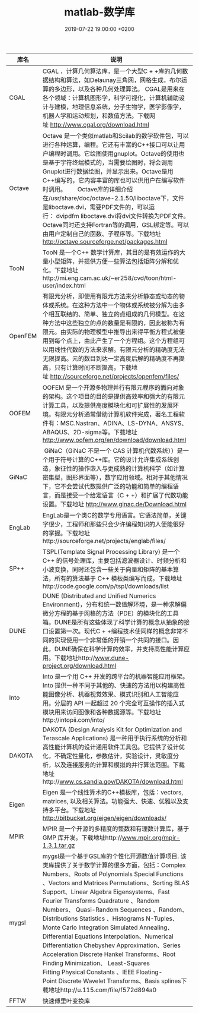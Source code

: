 ﻿---
layout: post
title:  "matlab-数学库"
date:   2019-07-22 19:00:00 +0200
categories: matlab
---

库名|说明|
-|-
CGAL| CGAL ，计算几何算法库，是一个大型C + +库的几何数据结构和算法，如Delaunay三角网，网格生成，布尔运算的多边形，以及各种几何处理算法。 CGAL是用来在各个领域：计算机图形学，科学可视化，计算机辅助设计与建模，地理信息系统，分子生物学，医学影像学，机器人学和运动规划，和数值方法。下载网址 http://www.cgal.org/download.html  
Octave| Octave 是一个类似matlab和Scilab的数学软件包，可以进行各种运算，编程。它还有丰富的C++接口可以让用户编程时调用。它绘图使用gnuplot。Octave的使用也是基于字符终端模式的，当需要绘图时，将会调用Gnuplot进行数据绘图，并显示出来。Octave是用C++编写的，它内容丰富的库也可以供用户在编写软件时调用。       Octave库的详细介绍在/usr/share/doc/octave-2.1.50/liboctave下，文件是liboctave.dvi，需要PDF文件的，可以运行： dvipdfm liboctave.dvi将dvi文件转换为PDF文件。Octave同时还支持Fortran等的调用，GSL绑定等。可以由用户定制自己的函数、子程序等。下载地址  http://octave.sourceforge.net/packages.html  
TooN|TooN 是一个C++ 数学计算库，其目的是有效运作的大量小型矩阵，并提供方便一些算法包括矩阵分解和优化。下载地址http://mi.eng.cam.ac.uk/~er258/cvd/toon/html-user/index.html  
OpenFEM|有限元分析，即使用有限元方法来分析静态或动态的物体或系统。在这种方法中一个物体或系统被分解为由多个相互联结的、简单、独立的点组成的几何模型。在这 种方法中这些独立的点的数量是有限的，因此被称为有限元。由实际的物理模型中推导出来得平衡方程式被使用到每个点上，由此产生了一个方程组。这个方程组可 以用线性代数的方法来求解。有限元分析的精确度无法无限提高。元的数目到达一定高度后解的精确度不再提高，只有计算时间不断提高。下载地址 http://sourceforge.net/projects/openfem/files/  
OOFEM|OOFEM 是一个开源多物理并行有限元程序的面向对象的架构。这个项目的目的是提供高效率和强大的有限元计算工具，以及提供高度模块化和可扩展性的发展环境。有限元分析通常借助计算机软件完成，著名工程软件有：MSC.Nastran、ADINA、LS-DYNA、ANSYS、ABAQUS、2D-sigma等。下载地址  http://www.oofem.org/en/download/download.html  
GiNaC| GiNaC（GiNaC 不是一个 CAS 计算机代数系统））是一个用于符号计算的C++库。它的设计允许集成系统创造，象征性的操作嵌入与更成熟的计算机科学（如计算密集型，图形界面等），数字应用领域。相对于其他情况下，它不会尝试代数提供广泛的功能和简单的编程语言，而是接受一个给定语言（C + +）和扩展了代数功能设置。下载地址 http://www.ginac.de/Download.html  
EngLab|EngLab是一个类C的数学专用语言。它语法简单，关键字很少，工程师和那些只会少许编程知识的人便能很好的掌握。下载地址http://sourceforge.net/projects/englab/files/    
SP++|TSPL(Template Signal Processing Library) 是一个 C++ 的信号处理库，主要包括滤波器设计、时频分析和小波变换，同时还包含一些关于向量和矩阵的基本算法，所有的算法基于 C++ 模板类编写而成。下载地址http://code.google.com/p/tspl/downloads/list  
DUNE|DUNE (Distributed and Unified Numerics Environment)，分布和统一数值解环境，是一种求解偏微分方程的基于网格的方法（PDE）的模块化的工具箱。DUNE是所有这些体现了科学计算的概念从抽象的接口设置第一次。现代C + +编程技术使同样的概念非常不同的实现使用一个非常低的开销一个共同的接口。因此，DUNE确保在科学计算的效率，并支持高性能计算应用。下载地址http://www.dune-project.org/download.html  
Into|Into 是一个用 C++ 开发的跨平台的机器智能应用框架。Into 提供一种不同于其他的、快速的方法用以构建高性能图像分析、机器视觉效果、模式识别和人工智能应用。分层的 API 一起超过 20 个完全可互操作的插入式模块用来访问图像和各种数据源等。下载地址http://intopii.com/into/  
DAKOTA|DAKOTA (Design Analysis Kit for Optimization and Terascale Applications) 是一种用于执行系统的分析和高性能计算机的设计通用软件工具包。它提供了设计优化，不确定性量化，参数估计，实验设计，灵敏度分析，以及连接服务的计算和模拟的并行算法范围。下载地址http://www.cs.sandia.gov/DAKOTA/download.html  
Eigen|Eigen 是一个线性算术的C++模板库，包括：vectors, matrices, 以及相关算法。功能强大、快速、优雅以及支持多平台。下载地址  http://bitbucket.org/eigen/eigen/downloads/
MPIR|MPIR 是一个开源的多精度的整数和有理数计算库，基于 GMP 库开发。下载地址http://www.mpir.org/mpir-1.3.1.tar.gz  
mygsl|mygsl是一个基于GSL库的个性化开源数值计算项目. 该类库提供了关于数学计算的很多方面，包括：Complex Numbers、Roots of Polynomials Special Functions 、Vectors and Matrices Permutations、Sorting BLAS Support、Linear Algebra Eigensystems、Fast Fourier Transforms Quadrature 、Random Numbers、 Quasi-Random Sequences 、Random、Distributions Statistics 、Histograms N-Tuples、Monte Carlo Integration Simulated Annealing、Differential Equations Interpolation、Numerical Differentiation Chebyshev Approximation、Series Acceleration Discrete Hankel Transforms、Root Finding Minimization、 Least-Squares Fitting Physical Constants 、IEEE Floating-Point Discrete Wavelet Transforms、Basis splines下载地址http://u.115.com/file/f572d894a0  
FFTW|快速傅里叶变换库
